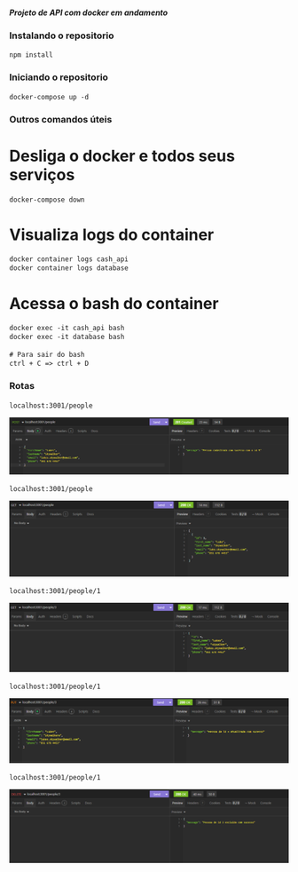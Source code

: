 ##### Projeto de API com docker em andamento

### Instalando o repositorio
````
npm install
````

### Iniciando o repositorio
````
docker-compose up -d
````

### Outros comandos úteis
# Desliga o docker e todos seus serviços
````
docker-compose down
````
# Visualiza logs do container
````
docker container logs cash_api
docker container logs database
````
# Acessa o bash do container
````
docker exec -it cash_api bash
docker exec -it database bash

# Para sair do bash
ctrl + C => ctrl + D
````



### Rotas
```
localhost:3001/people
```
![POST](/Public/POST.png)
```
localhost:3001/people
```
![GETALL](/Public/GETALL.png)
```
localhost:3001/people/1
```
![GETONE](/Public/GETONE.png)
```
localhost:3001/people/1
```
![PUT](/Public/PUT.png)
```
localhost:3001/people/1
```
![DELETE](/Public/DELETE.png)